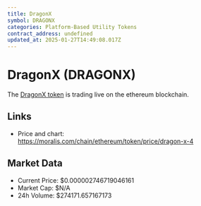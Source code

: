 ```yaml
---
title: DragonX
symbol: DRAGONX
categories: Platform-Based Utility Tokens
contract_address: undefined
updated_at: 2025-01-27T14:49:08.017Z
---
```


# DragonX (DRAGONX)
The [DragonX token](https://moralis.com/chain/ethereum/token/price/dragon-x-4) is trading live on the ethereum blockchain.

## Links
- Price and chart: https://moralis.com/chain/ethereum/token/price/dragon-x-4

## Market Data
- Current Price: $0.000002746719046161
- Market Cap: $N/A
- 24h Volume: $274171.657167173
